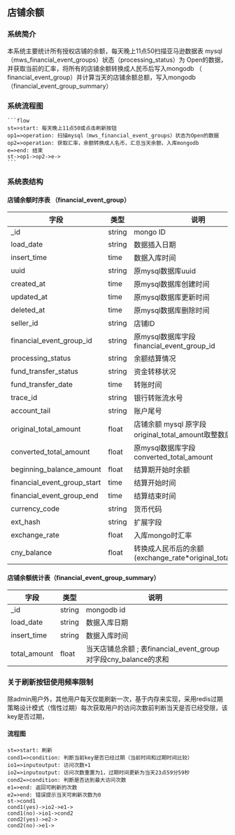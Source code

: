 ## 店铺余额

### 系统简介

本系统主要统计所有授权店铺的余额，每天晚上11点50扫描亚马逊数据表 mysql（mws_financial_event_groups）状态（processing_status）为 Open的数据，并获取当前的汇率，将所有的店铺余额转换成人民币后写入mongodb （  financial_event_group）并计算当天的店铺余额总额，写入mongodb（financial_event_group_summary）

### 系统流程图

~~~flow
```flow
st=>start: 每天晚上11点50或点击刷新按钮
op1=>operation: 扫描mysql（mws_financial_event_groups）状态为Open的数据
op2=>operation: 获取汇率，余额转换成人名币，汇总当天余额，入库mongodb
e=>end: 结束
st->op1->op2->e->
```
~~~

### 系统表结构

####  店铺余额时序表 （financial_event_group）

| 字段                        | 类型   | 说明                                                      |
| --------------------------- | ------ | --------------------------------------------------------- |
| _id                         | string | mongo ID                                                  |
| load_date                   | string | 数据插入日期                                              |
| insert_time                 | time   | 数据入库时间                                              |
| uuid                        | string | 原mysql数据库uuid                                         |
| created_at                  | time   | 原mysql数据库创建时间                                     |
| updated_at                  | time   | 原mysql数据库更新时间                                     |
| deleted_at                  | time   | 原mysql数据库删除时间                                     |
| seller_id                   | string | 店铺ID                                                    |
| financial_event_group_id    | string | 原mysql数据库字段financial_event_group_id                 |
| processing_status           | string | 余额结算情况                                              |
| fund_transfer_status        | string | 资金转移状况                                              |
| fund_transfer_date          | time   | 转账时间                                                  |
| trace_id                    | string | 银行转账流水号                                            |
| account_tail                | string | 账户尾号                                                  |
| original_total_amount       | float  | 店铺余额 mysql 原字段original_total_amount取整数后的值    |
| converted_total_amount      | float  | 原mysql数据库字段converted_total_amount                   |
| beginning_balance_amount    | float  | 结算期开始时余额                                          |
| financial_event_group_start | time   | 结算开始时间                                              |
| financial_event_group_end   | time   | 结算结束时间                                              |
| currency_code               | string | 货币代码                                                  |
| ext_hash                    | string | 扩展字段                                                  |
| exchange_rate               | float  | 入库mongo时汇率                                           |
| cny_balance                 | float  | 转换成人民币后的余额(exchange_rate*original_total_amount) |

####  店铺余额统计表（financial_event_group_summary）

| 字段         | 类型   | 说明                                                         |
| ------------ | ------ | ------------------------------------------------------------ |
| _id          | string | mongodb id                                                   |
| load_date    | string | 数据入库日期                                                 |
| insert_time  | string | 数据入库时间                                                 |
| total_amount | float  | 当天店铺总余额 ; 表financial_event_group 对字段cny_balance的求和 |



### 关于刷新按钮使用频率限制

除admin用户外，其他用户每天仅能刷新一次，基于内存来实现，采用redis过期策略设计模式（惰性过期）每次获取用户的访问次数前判断当天是否已经受限，该key是否过期，

#### 流程图

```flow
st=>start: 刷新
cond1=>condition: 判断当前key是否已经过期（当前时间和过期时间比较）
io1=>inputoutput: 访问次数+1
io2=>inputoutput: 访问次数重置为1，过期时间更新为当天23点59分59秒
cond2=>condition: 判断是否达到最大访问次数
e1=>end: 返回可刷新的次数
e2=>end: 错误提示当天可刷新次数为0
st->cond1
cond1(yes)->io2->e1->
cond1(no)->io1->cond2
cond2(yes)->e2->
cond2(no)->e1->
```
